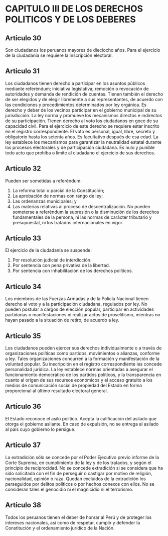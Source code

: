 # CAPITULO III DE LOS DERECHOS POLITICOS Y DE LOS DEBERES
## Artículo 30
Son ciudadanos los peruanos mayores de dieciocho años. 
Para el ejercicio de la ciudadanía se requiere la inscripción electoral. 


## Artículo 31
Los ciudadanos tienen derecho a participar en los asuntos públicos mediante referéndum; iniciativa legislativa; remoción o revocación de autoridades y demanda de rendición de cuentas. 
Tienen también el derecho de ser elegidos y de elegir libremente a sus representantes, de acuerdo con las condiciones y procedimientos determinados por ley orgánica. 
Es derecho y deber de los vecinos participar en el gobierno municipal de su jurisdicción. 
La ley norma y promueve los mecanismos directos e indirectos de su participación. 
Tienen derecho al voto los ciudadanos en goce de su capacidad civil. 
Para el ejercicio de este derecho se requiere estar inscrito en el registro correspondiente. 
El voto es personal, igual, libre, secreto y obligatorio hasta los setenta años. 
Es facultativo después de esa edad. 
La ley establece los mecanismos para garantizar la neutralidad estatal durante los procesos electorales y de participación ciudadana. 
Es nulo y punible todo acto que prohíba o limite al ciudadano el ejercicio de sus derechos.  


## Artículo 32
Pueden ser sometidas a referéndum:  
1. La reforma total o parcial de la Constitución; 
2. La aprobación de normas con rango de ley; 
3. Las ordenanzas municipales; y  
4. Las materias relativas al proceso de descentralización. No pueden someterse a referéndum la supresión o la disminución de los derechos fundamentales de la persona, ni las normas de carácter tributario y presupuestal, ni los tratados internacionales en vigor. 


## Artículo 33
El ejercicio de la ciudadanía se suspende:  
1. Por resolución judicial de interdicción. 
2. Por sentencia con pena privativa de la libertad. 
3. Por sentencia con inhabilitación de los derechos políticos. 


## Artículo 34
Los miembros de las Fuerzas Armadas y de la Policía Nacional tienen derecho al voto y a la participación ciudadana, regulados por ley. 
No pueden postular a cargos de elección popular, participar en actividades partidarias o manifestaciones ni realizar actos de proselitismo, mientras no hayan pasado a la situación de retiro, de acuerdo a ley. 


## Artículo 35
Los ciudadanos pueden ejercer sus derechos individualmente o a través de organizaciones políticas como partidos, movimientos o alianzas, conforme a ley. 
Tales organizaciones concurren a la formación y manifestación de la voluntad popular. 
Su inscripción en el registro correspondiente les concede personalidad jurídica. 
La ley establece normas orientadas a asegurar el funcionamiento democrático de los partidos políticos, y la transparencia en cuanto al origen de sus recursos económicos y el acceso gratuito a los medios de comunicación social de propiedad del Estado en forma proporcional al último resultado electoral general. 


## Artículo 36
El Estado reconoce el asilo político. 
Acepta la calificación del asilado que otorga el gobierno asilante. 
En caso de expulsión, no se entrega al asilado al país cuyo gobierno lo persigue. 


## Artículo 37
La extradición sólo se concede por el Poder Ejecutivo previo informe de la Corte Suprema, en cumplimiento de la ley y de los tratados, y según el principio de reciprocidad. 
No se concede extradición si se considera que ha sido solicitada con el fin de perseguir o castigar por motivo de religión, nacionalidad, opinión o raza. 
Quedan excluidos de la extradición los perseguidos por delitos políticos o por hechos conexos con ellos. 
No se consideran tales el genocidio ni el magnicidio ni el terrorismo. 


## Artículo 38
Todos los peruanos tienen el deber de honrar al Perú y de proteger los intereses nacionales, así como de respetar, cumplir y defender la Constitución y el ordenamiento jurídico de la Nación. 

